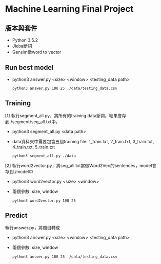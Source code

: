 # Machine Learning Final Project
## 版本與套件
* Python 3.5.2
* Jieba斷詞
* Gensim做word to vector

## Run best model 
* python3 answer.py \<size> \<window> \<testing_data path>
      
      python3 answer.py 100 25 ./data/testing_data.csv

## Training
[1] 執行segment_all.py，將所有的training data斷詞，結果會存到./segment/seg_all.txt中。
* python3 segment_all.py \<data path>
* data資料夾中需要包含五個training file: 1_train.txt, 2_train.txt, 3_train.txt, 4_train.txt, 5_train.txt

      python3 segment_all.py ./data

[2] 執行word2vector.py，將seg_all.txt當做Word2Vec的sentences，model會存到./model中
* python3 word2vector.py \<size> \<window>
* 兩個參數: size, window

      python3 word2vector.py 100 25

## Predict
執行answer.py，將題目轉成
* python3 answer.py \<size> \<window> \<testing_data path>
* 兩個參數: size, window

      python3 answer.py 100 25 ./data/testing_data.csv
